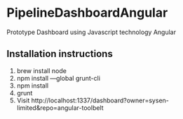 # PipelineDashboardAngular
Prototype Dashboard using Javascript technology Angular

## Installation instructions

1. brew install node
2. npm install —global grunt-cli
3. npm install
4. grunt
5. Visit http://localhost:1337/dashboard?owner=sysen-limited&repo=angular-toolbelt
